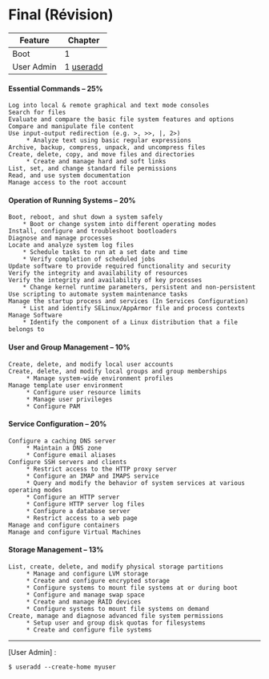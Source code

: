 # Final (Révision)



|   Feature              | Chapter                                                                         |
|------------------------|---------------------------------------------------------------------------------|
|   Boot                 | 1                                                                               |
|   User Admin           | 1 [useradd](https://www.tecmint.com/add-users-in-linux/)                        |



#### Essential Commands – 25%

```
Log into local & remote graphical and text mode consoles
Search for files
Evaluate and compare the basic file system features and options
Compare and manipulate file content
Use input-output redirection (e.g. >, >>, |, 2>)
     * Analyze text using basic regular expressions
Archive, backup, compress, unpack, and uncompress files
Create, delete, copy, and move files and directories
     * Create and manage hard and soft links
List, set, and change standard file permissions
Read, and use system documentation
Manage access to the root account
```

#### Operation of Running Systems – 20%

```
Boot, reboot, and shut down a system safely
    * Boot or change system into different operating modes
Install, configure and troubleshoot bootloaders
Diagnose and manage processes
Locate and analyze system log files
    * Schedule tasks to run at a set date and time
    * Verify completion of scheduled jobs
Update software to provide required functionality and security
Verify the integrity and availability of resources
Verify the integrity and availability of key processes
    * Change kernel runtime parameters, persistent and non-persistent
Use scripting to automate system maintenance tasks
Manage the startup process and services (In Services Configuration)
    * List and identify SELinux/AppArmor file and process contexts
Manage Software
    * Identify the component of a Linux distribution that a file belongs to
```

#### User and Group Management – 10%

```
Create, delete, and modify local user accounts
Create, delete, and modify local groups and group memberships
     * Manage system-wide environment profiles
Manage template user environment
     * Configure user resource limits
     * Manage user privileges
     * Configure PAM
```

#### Service Configuration – 20%

```
Configure a caching DNS server
     * Maintain a DNS zone
     * Configure email aliases
Configure SSH servers and clients
     * Restrict access to the HTTP proxy server
     * Configure an IMAP and IMAPS service
     * Query and modify the behavior of system services at various operating modes
     * Configure an HTTP server
     * Configure HTTP server log files
     * Configure a database server
     * Restrict access to a web page
Manage and configure containers
Manage and configure Virtual Machines
```

#### Storage Management – 13%

```
List, create, delete, and modify physical storage partitions
     * Manage and configure LVM storage
     * Create and configure encrypted storage
     * Configure systems to mount file systems at or during boot
     * Configure and manage swap space
     * Create and manage RAID devices
     * Configure systems to mount file systems on demand
Create, manage and diagnose advanced file system permissions
     * Setup user and group disk quotas for filesystems
     * Create and configure file systems
```


<hr>


[User Admin] :

```
$ useradd --create-home myuser 
```


